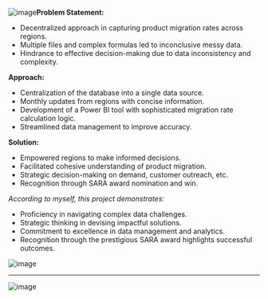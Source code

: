 ![image](https://github.com/Anas-Ansari-DataScientist/End-To-End-Power-BI-Solution/assets/54945647/1147b3be-7c04-4aab-b90a-b4c99473bb6f)**Problem Statement:**
- Decentralized approach in capturing product migration rates across regions.
- Multiple files and complex formulas led to inconclusive messy data.
- Hindrance to effective decision-making due to data inconsistency and complexity.
 
**Approach:**
- Centralization of the database into a single data source.
- Monthly updates from regions with concise information.
- Development of a Power BI tool with sophisticated migration rate calculation logic.
- Streamlined data management to improve accuracy.
 
**Solution:**
- Empowered regions to make informed decisions.
- Facilitated cohesive understanding of product migration.
- Strategic decision-making on demand, customer outreach, etc.
- Recognition through SARA award nomination and win.
 
*According to myself, this project demonstrates:*
- Proficiency in navigating complex data challenges.
- Strategic thinking in devising impactful solutions.
- Commitment to excellence in data management and analytics.
- Recognition through the prestigious SARA award highlights successful outcomes.

![image](https://github.com/Anas-Ansari-DataScientist/End-To-End-Power-BI-Solution/assets/54945647/f023d937-67ac-4dc1-8470-c1b5fc940a9e)

----------------------------------------------------------------------------------------------------------------------------------------

![image](https://github.com/Anas-Ansari-DataScientist/End-To-End-Power-BI-Solution/assets/54945647/82a6f496-86e7-44e2-a9ff-8f1f6c866316)

